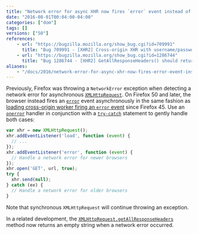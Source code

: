 ```yaml
---
title: "Network error for async XHR now fires `error` event instead of throwing, `getAllResponseHeaders` will be empty"
date: "2016-08-01T00:04:00-04:00"
categories: ["dom"]
tags: []
versions: ["50"]
references:
    - url: "https://bugzilla.mozilla.org/show_bug.cgi?id=709991"
      title: "Bug 709991 - [XHR2] Cross-origin XHR with username/password in URL throws"
    - url: "https://bugzilla.mozilla.org/show_bug.cgi?id=1286744"
      title: "Bug 1286744 - [XHR2] GetAllResponseHeaders() should return an empty string if the XHR failed."
aliases:
    - "/docs/2016/network-error-for-async-xhr-now-fires-error-event-instead-of-throwing/"
---
```

Previously, Firefox was throwing a `NetworkError` exception when detecting a network error for asynchronous [`XMLHttpRequest`](https://developer.mozilla.org/en-US/docs/Web/API/XMLHttpRequest). On Firefox 50 and later, the browser instead fires an [`error`](https://developer.mozilla.org/en-US/docs/Web/Events/error) event asynchronously in the same fashion as [loading cross-origin worker firing an `error` event](https://www.fxsitecompat.com/en-CA/docs/2016/loading-cross-origin-worker-now-fires-error-event-instead-of-throwing-worker-in-sandboxed-iframe-no-longer-allowed/) since Firefox 45. Use an [`onerror`](https://developer.mozilla.org/en-US/docs/Web/API/XMLHttpRequestEventTarget/onerror) handler in conjunction with a [`try-catch`](https://developer.mozilla.org/en-US/docs/Web/JavaScript/Reference/Statements/try...catch) statement to gently handle both cases:

```js
var xhr = new XMLHttpRequest();
xhr.addEventListener('load', function (event) {
  // ...
});
xhr.addEventListener('error', function (event) {
  // Handle a network error for newer browsers
});
xhr.open('GET', url, true);
try {
  xhr.send(null);
} catch (ex) {
  // Handle a network error for older browsers
}
```

Note that synchronous `XMLHttpRequest` will continue throwing an exception.

In a related development, the [`XMLHttpRequest.getAllResponseHeaders`](https://developer.mozilla.org/en-US/docs/Web/API/XMLHttpRequest/getAllResponseHeaders) method now returns an empty string when a network error occurred.
